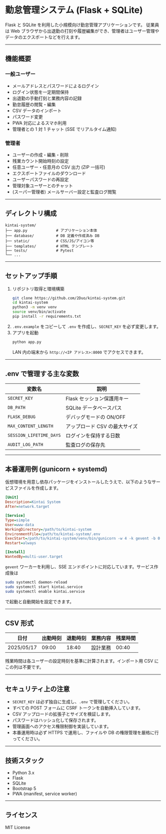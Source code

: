 # 勤怠管理システム (Flask + SQLite)

Flask と SQLite を利用した小規模向け勤怠管理アプリケーションです。
従業員は Web ブラウザから出退勤の打刻や履歴編集ができ、管理者はユーザー管理や
データのエクスポートなどを行えます。

---

## 機能概要

### 一般ユーザー
- メールアドレスとパスワードによるログイン
- ログイン状態を一定期間保持
- 出退勤の手動打刻と業務内容の記録
- 勤怠履歴の閲覧・編集
- CSV データのインポート
- パスワード変更
- PWA 対応によるスマホ利用
- 管理者との 1 対 1 チャット (SSE でリアルタイム通知)

### 管理者
- ユーザーの作成・編集・削除
- 残業カウント開始時刻の設定
- 任意ユーザー・任意月の CSV 出力 (ZIP 一括可)
- エクスポートファイルのダウンロード
- ユーザーパスワードの再設定
- 管理対象ユーザーとのチャット
- (スーパー管理者) メールサーバー設定と監査ログ閲覧

---

## ディレクトリ構成
```
kintai-system/
├── app.py             # アプリケーション本体
├── database/          # DB 定義や作成済み DB
├── static/            # CSS/JS/アイコン等
├── templates/         # HTML テンプレート
├── tests/             # Pytest
└── ...
```

---

## セットアップ手順
1. リポジトリ取得と環境構築
   ```bash
   git clone https://github.com/2Duo/kintai-system.git
   cd kintai-system
   python3 -m venv venv
   source venv/bin/activate
   pip install -r requirements.txt
   ```
2. `.env.example` をコピーして `.env` を作成し、`SECRET_KEY` を必ず変更します。
3. アプリを起動
   ```bash
   python app.py
   ```
   LAN 内の端末から `http://<IP アドレス>:8000` でアクセスできます。

---

## .env で管理する主な変数
| 変数名 | 説明 |
| --- | --- |
| `SECRET_KEY` | Flask セッション保護用キー |
| `DB_PATH` | SQLite データベースパス |
| `FLASK_DEBUG` | デバッグモードの ON/OFF |
| `MAX_CONTENT_LENGTH` | アップロード CSV の最大サイズ |
| `SESSION_LIFETIME_DAYS` | ログインを保持する日数 |
| `AUDIT_LOG_PATH` | 監査ログの保存先 |

---

## 本番運用例 (gunicorn + systemd)
仮想環境を用意し依存パッケージをインストールしたうえで、以下のようなサービスファイルを作成します。
```ini
[Unit]
Description=Kintai System
After=network.target

[Service]
Type=simple
User=www-data
WorkingDirectory=/path/to/kintai-system
EnvironmentFile=/path/to/kintai-system/.env
ExecStart=/path/to/kintai-system/venv/bin/gunicorn -w 4 -k gevent -b 0.0.0.0:8000 app:app
Restart=always

[Install]
WantedBy=multi-user.target
```
`gevent` ワーカーを利用し、SSE エンドポイントに対応しています。サービス作成後は
```bash
sudo systemctl daemon-reload
sudo systemctl start kintai.service
sudo systemctl enable kintai.service
```
で起動と自動開始を設定できます。

---

## CSV 形式
| 日付 | 出勤時刻 | 退勤時刻 | 業務内容 | 残業時間 |
| --- | --- | --- | --- | --- |
| 2025/05/17 | 09:00 | 18:40 | 設計業務 | 00:40 |
残業時間は各ユーザーの設定時刻を基準に計算されます。インポート用 CSV にこの列は不要です。

---

## セキュリティ上の注意
- `SECRET_KEY` は必ず独自に生成し、`.env` で管理してください。
- すべての POST フォームに CSRF トークンを自動挿入しています。
- CSV アップロードの拡張子とサイズを検証します。
- パスワードはハッシュ化して保存されます。
- 管理画面へのアクセス権限制御を実装しています。
- 本番運用時は必ず HTTPS で運用し、ファイルや DB の権限管理を厳格に行ってください。

---

## 技術スタック
- Python 3.x
- Flask
- SQLite
- Bootstrap 5
- PWA (manifest, service worker)

---

## ライセンス
MIT License
